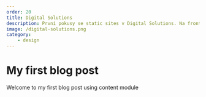 ```yaml
---
order: 20
title: Digital Solutions
description: První pokusy se static sites v Digital Solutions. Na frontendu Gridsome/Tailwind, jako backend potom Craft CMS. Z mého pohledu velký zážitek pro všechny zúčastněné.
image: /digital-solutions.png
category:
    - design
---
```

# My first blog post

Welcome to my first blog post using content module
